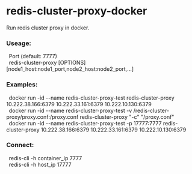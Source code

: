 # redis-cluster-proxy-docker
Run redis cluster proxy in docker.

### Useage:  
&ensp;Port (default: 7777)  
&ensp;redis-cluster-proxy [OPTIONS] [node1_host:node1_port,node2_host:node2_port,...]
  
### Examples:  
&ensp;docker run -id --name redis-cluster-proxy-test redis-cluster-proxy 10.222.38.166:6379 10.222.33.161:6379 10.222.10.130:6379  
&ensp;docker run -id --name redis-cluster-proxy-test -v /redis-cluster-proxy/proxy.conf:/proxy.conf redis-cluster-proxy "-c" "/proxy.conf"  
&ensp;docker run -id --name redis-cluster-proxy-test -p 17777:7777 redis-cluster-proxy 10.222.38.166:6379 10.222.33.161:6379 10.222.10.130:6379  

### Connect:  
&ensp;redis-cli -h container_ip 7777  
&ensp;redis-cli -h host_ip 17777
